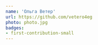 ```yaml
---
name: 'Ольга Ветер'
url: https://github.com/vetero4eg
photo: photo.jpg
badges:
- first-contribution-small
---
```


